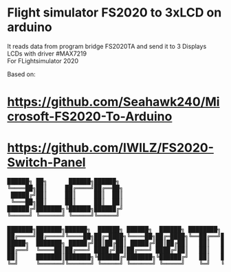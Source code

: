 # Flight simulator FS2020 to 3xLCD on arduino
It reads data from program bridge FS2020TA and send it to 3 Displays <br />
LCDs with driver #MAX7219 <br />
For FLightsimulator 2020 <br />

Based on:

# https://github.com/Seahawk240/Microsoft-FS2020-To-Arduino
# https://github.com/IWILZ/FS2020-Switch-Panel


<pre>
██████╗ ██╗      ██████╗██████╗                                    
╚════██╗██║     ██╔════╝██╔══██╗                                   
 █████╔╝██║     ██║     ██║  ██║                                   
 ╚═══██╗██║     ██║     ██║  ██║                                   
██████╔╝███████╗╚██████╗██████╔╝                                   
╚═════╝ ╚══════╝ ╚═════╝╚═════╝                                    
                                                                   
███████╗███████╗██████╗  ██████╗ ██████╗  ██████╗ ████████╗ █████╗ 
██╔════╝██╔════╝╚════██╗██╔═████╗╚════██╗██╔═████╗╚══██╔══╝██╔══██╗
█████╗  ███████╗ █████╔╝██║██╔██║ █████╔╝██║██╔██║   ██║   ███████║
██╔══╝  ╚════██║██╔═══╝ ████╔╝██║██╔═══╝ ████╔╝██║   ██║   ██╔══██║
██║     ███████║███████╗╚██████╔╝███████╗╚██████╔╝   ██║   ██║  ██║
╚═╝     ╚══════╝╚══════╝ ╚═════╝ ╚══════╝ ╚═════╝    ╚═╝   ╚═╝  ╚═╝
</pre>
                                                                
